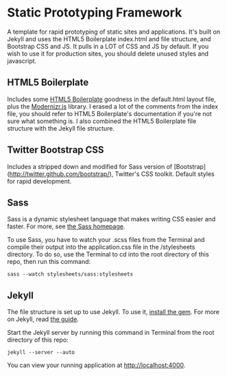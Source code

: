 Static Prototyping Framework
===================

A template for rapid prototyping of static sites and applications. It's built on Jekyll and uses the HTML5 Boilerplate index.html and file structure, and Bootstrap CSS and JS. It pulls in a LOT of CSS and JS by default. If you wish to use it for production sites, you should delete unused styles and javascript.

HTML5 Boilerplate
-----------------
Includes some [HTML5 Boilerplate](http://html5boilerplate.com/) goodness in the default.html layout file, plus the [Modernizr.js](http://www.modernizr.com/) library. I erased a lot of the comments from the index file, you should refer to HTML5 Boilerplate's documentation if you're not sure what something is. I also combined the HTML5 Boilerplate file structure with the Jekyll file structure.

Twitter Bootstrap CSS
------
Includes a stripped down and modified for Sass version of [Bootstrap] (http://twitter.github.com/bootstrap/), Twitter's CSS toolkit. Default styles for rapid development.

Sass
----
Sass is a dynamic stylesheet language that makes writing CSS easier and faster. For more, see [the Sass homepage](http://sass-lang.com/).

To use Sass, you have to watch your .scss files from the Terminal and compile their output into the application.css file in the /stylesheets directory. To do so, use the Terminal to cd into the root directory of this repo, then run this command:

<code>sass --watch stylesheets/sass:stylesheets</code>

Jekyll
------
The file structure is set up to use Jekyll. To use it, [install the gem](https://github.com/mojombo/jekyll/wiki/install).
For more on Jekyll, read [the guide](https://github.com/mojombo/jekyll/wiki/usage).

Start the Jekyll server by running this command in Terminal from the root directory of this repo:

<code>jekyll --server --auto</code>

You can view your running application at [http://localhost:4000](http://localhost:4000).
